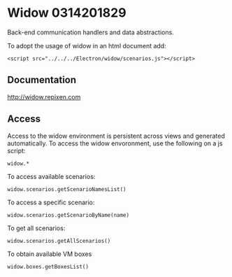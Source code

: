 # Widow 0314201829
Back-end communication handlers and data abstractions.

To adopt the usage of widow in an html document add:

    <script src="../../../Electron/widow/scenarios.js"></script>
    
## Documentation
http://widow.repixen.com

## Access

Access to the widow environment is persistent across views and generated automatically. To access the widow envoronment, use the following on a js script:

    widow.*

To access available scenarios:

    widow.scenarios.getScenarioNamesList()
    
To access a specific scenario:
    
    widow.scenarios.getScenarioByName(name)
    
To get all scenarios:

    widow.scenarios.getAllScenarios()
    
To obtain available VM boxes

    widow.boxes.getBoxesList()